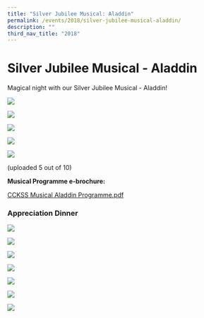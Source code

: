 ```yaml
---
title: "Silver Jubilee Musical: Aladdin"
permalink: /events/2018/silver-jubilee-musical-aladdin/
description: ""
third_nav_title: "2018"
---
```

# **Silver Jubilee Musical - Aladdin**

Magical night with our Silver Jubilee Musical - Aladdin!

![](/images/(COVER)%20Musical%20Programme%20Brochure.jpg)

![](/images/Musical_001.jpg)

![](/images/Musical_002.jpg)

![](/images/Musical_003.jpg)

![](/images/Musical_004.jpg)

(uploaded 5 out of 10)

**Musical Programme e-brochure:**

[CCKSS Musical Aladdin Programme.pdf](/files/CCKSS%20Musical%20Aladdin%20Programme.pdf)


### Appreciation Dinner

![](/images/Musical_Dinner_001.jpg)

![](/images/Musical_Dinner_002.jpg)

![](/images/Musical_Dinner_003.jpg)

![](/images/Musical_Dinner_004.jpg)

![](/images/Musical_Dinner_005.jpg)

![](/images/Musical_Dinner_006.jpg)

![](/images/Musical_Dinner_007.jpg)